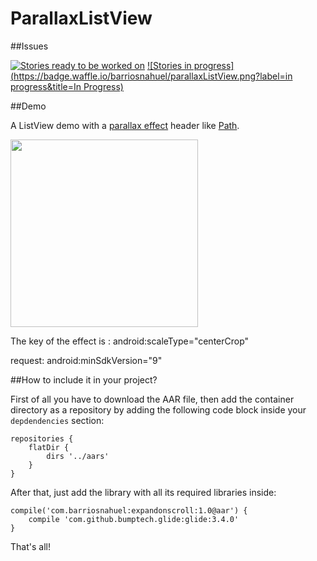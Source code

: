 ParallaxListView
================

##Issues

[![Stories ready to be worked on](https://badge.waffle.io/barriosnahuel/parallaxListView.png?label=ready&title=Ready)](https://waffle.io/barriosnahuel/parallaxListView) [![Stories in progress](https://badge.waffle.io/barriosnahuel/parallaxListView.png?label=in progress&title=In Progress)](https://waffle.io/barriosnahuel/parallaxListView)

##Demo

A  ListView demo with a [parallax effect](http://en.wikipedia.org/wiki/Parallax) header like [Path](https://path.com/).


<img src="img_sample.gif" height=300>

The key of the effect is :
          android:scaleType="centerCrop"

request:
          android:minSdkVersion="9"

##How to include it in your project?

First of all you have to download the AAR file, then add the container directory as a repository by adding the following code block inside your `depdendencies` section:

    repositories {
        flatDir {
            dirs '../aars'
        }
    }

After that, just add the library with all its required libraries inside:

    compile('com.barriosnahuel:expandonscroll:1.0@aar') {
        compile 'com.github.bumptech.glide:glide:3.4.0'
    }

That's all!
